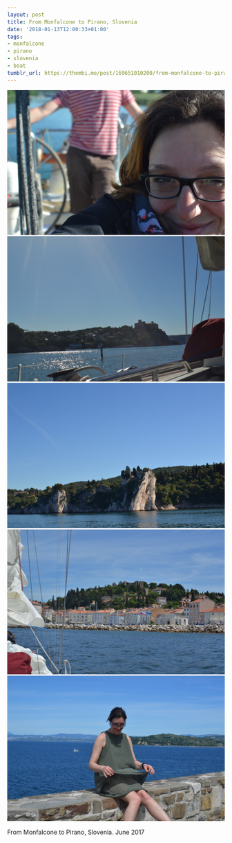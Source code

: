 ```yaml
---
layout: post
title: From Monfalcone to Pirano, Slovenia
date: '2018-01-13T12:00:33+01:00'
tags:
- monfalcone
- pirano
- slovenia
- boat
tumblr_url: https://thembi.me/post/169651010200/from-monfalcone-to-pirano-slovenia-june-2017
---
```

 ![](/files/tumblr_p24u6st3ni1tq106bo2_1280.jpg)  
 ![](/files/tumblr_p24u6st3ni1tq106bo1_1280.jpg)  
 ![](/files/tumblr_p24u6st3ni1tq106bo3_1280.jpg)  
 ![](/files/tumblr_p24u6st3ni1tq106bo4_1280.jpg)  
 ![](/files/tumblr_p24u6st3ni1tq106bo5_r1_1280.jpg)  
  

From Monfalcone to Pirano, Slovenia. June 2017

